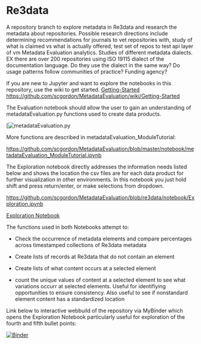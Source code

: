 # Re3data
A repository branch to explore metadata in Re3data and research the metadata about repositories. Possible research directions include determining recommendations for journals to vet repositories with, study of what is claimed vs what is actually offered, test set of repos to test api layer of vm Metadata Evaluation analytics. Studies of different metadata dialects. EX there are over 200 repositories using ISO 19115 dialect of the documentation language. Do they use the dialect in the same way? Do usage patterns follow communities of practice? Funding agency?

If you are new to Jupyter and want to explore the notebooks in this repository, use the wiki to get started.
[Getting-Started](https://github.com/scgordon/MetadataEvaluation/wiki/Getting-Started)
https://github.com/scgordon/MetadataEvaluation/wiki/Getting-Started

The Evaluation notebook should allow the user to gain an understanding of metadataEvaluation.py functions used to create data products.

[![metadataEvaluation.py](https://github.com/scgordon/MetadataEvaluation/blob/re3data/notebook/Re3data_Evaluation.ipynb)

More functions are described in metadataEvaluation_ModuleTutorial:

https://github.com/scgordon/MetadataEvaluation/blob/master/notebook/metadataEvaluation_ModuleTutorial.ipynb

The Exploration notebook directly addresses the information needs listed below and shows the location the csv files are for each data product for further visualization in other environments. In this notebook you just hold shift and press return/enter, or make selections from dropdown.

https://github.com/scgordon/MetadataEvaluation/blob/re3data/notebook/Exploration.ipynb

[Exploration Notebook](../notebook/Exploration.ipynb)

The functions used in both Notebooks attempt to:

* Check the occurrence of metadata elements and compare percentages across timestamped collections of Re3data metadata

* Create lists of records at Re3data that do not contain an element

* Create lists of what content occurs at a selected element 

* count the unique values of content at a selected element to see what variations occurr at selected elements. Useful for identifiying opportunities to ensure consistency. Also useful to see if nonstandard element content has a standardized location

Link below to interactive webbuild of the repository via MyBinder which opens the Exploration Notebook particularly useful for exploration of the fourth and fifth bullet points:

[![Binder](https://mybinder.org/badge.svg)](https://mybinder.org/v2/gh/scgordon/MetadataEvaluation/re3data?filepath=%2Fnotebook%2FRe3data_Exploration.ipynb)

